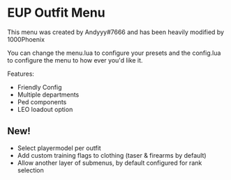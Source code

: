 # EUP Outfit Menu
This menu was created by Andyyy#7666 and has been heavily modified by 1000Phoenix

You can change the menu.lua to configure your presets and the config.lua to configure the menu to how ever you'd like it.

Features:
- Friendly Config
- Multiple departments
- Ped components
- LEO loadout option
## New!
- Select playermodel per outfit
- Add custom training flags to clothing (taser & firearms by default)
- Allow another layer of submenus, by default configured for rank selection
